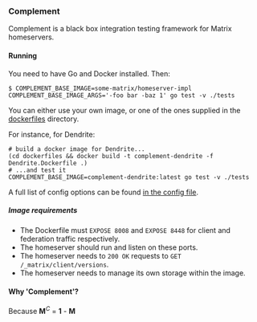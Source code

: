 ### Complement

Complement is a black box integration testing framework for Matrix homeservers.

#### Running

You need to have Go and Docker installed. Then:

```
$ COMPLEMENT_BASE_IMAGE=some-matrix/homeserver-impl COMPLEMENT_BASE_IMAGE_ARGS='-foo bar -baz 1' go test -v ./tests
```

You can either use your own image, or one of the ones supplied in the [dockerfiles](./dockerfiles) directory.

For instance, for Dendrite:
```
# build a docker image for Dendrite...
(cd dockerfiles && docker build -t complement-dendrite -f Dendrite.Dockerfile .)
# ...and test it
COMPLEMENT_BASE_IMAGE=complement-dendrite:latest go test -v ./tests
```

A full list of config options can be found [in the config file](./internal/config/config.go).

##### Image requirements
- The Dockerfile must `EXPOSE 8008` and `EXPOSE 8448` for client and federation traffic respectively.
- The homeserver should run and listen on these ports.
- The homeserver needs to `200 OK` requests to `GET /_matrix/client/versions`.
- The homeserver needs to manage its own storage within the image.

#### Why 'Complement'?

Because **M**<sup>*C*</sup> = **1** - **M**
